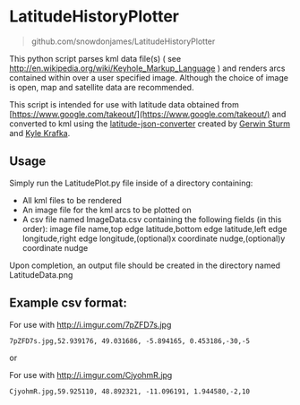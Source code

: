 LatitudeHistoryPlotter
======================

> github.com/snowdonjames/LatitudeHistoryPlotter

This python script parses kml data file(s) ( see http://en.wikipedia.org/wiki/Keyhole_Markup_Language ) and renders arcs contained within over a user specified image. Although the choice of image is open, map and satellite data are recommended. 

This script is intended for use with latitude data obtained from [https://www.google.com/takeout/](https://www.google.com/takeout/)‎ and converted to kml using the [latitude-json-converter](https://github.com/Scarygami/latitude-json-converter) created by [Gerwin Sturm](https://github.com/Scarygami) and [Kyle Krafka](https://github.com/kjkjava).

## Usage

Simply run the LatitudePlot.py file inside of a directory containing:

- All kml files to be rendered
- An image file for the kml arcs to be plotted on
- A csv file named ImageData.csv containing the following fields (in this order): image file name,top edge latitude,bottom edge latitude,left edge longitude,right edge longitude,(optional)x coordinate nudge,(optional)y coordinate nudge

Upon completion, an output file should be created in the directory named LatitudeData.png

## Example csv format:

For use with http://i.imgur.com/7pZFD7s.jpg

    7pZFD7s.jpg,52.939176, 49.031686, -5.894165, 0.453186,-30,-5
    
or

For use with http://i.imgur.com/CjyohmR.jpg

    CjyohmR.jpg,59.925110, 48.892321, -11.096191, 1.944580,-2,10
